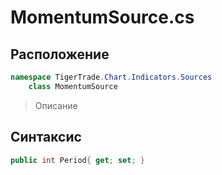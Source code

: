 
# MomentumSource.cs
## Расположение
```csharp
namespace TigerTrade.Chart.Indicators.Sources  
    class MomentumSource
```

> Описание

## Синтаксис
```csharp
public int Period{ get; set; }
```
